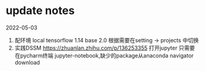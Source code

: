 # update notes
2022-05-03 
1. 配环境  local tensorflow 1.14 base 2.0 根据需要在setting -> projects 中切换 
2. 实践DSSM
https://zhuanlan.zhihu.com/p/136253355 
打开jupyter 只需要在pycharm终端 jupyter-notebook,缺少的package从anaconda navigator download
